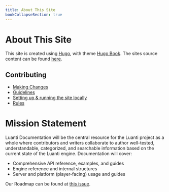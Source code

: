 ```yaml
---
title: About This Site
bookCollapseSection: true
---
```


# About This Site

This site is created using [Hugo](https://gohugo.io/), with theme [Hugo Book](https://themes.gohugo.io/themes/hugo-book/). 
The sites source content can be found [here](https://github.com/minetest/dev.luanti.org/tree/master/content).

## Contributing

* [Making Changes](/about-this-site/making-changes/)
* [Guidelines](/about-this-site/guidelines/)
* [Setting up & running the site locally](/about-this-site/local-development/)
* [Rules](/about-this-site/rules/)

# Mission Statement

Luanti Documentation will be the central resource for the Luanti project as a whole where contributors and writers collaborate to author well-tested, understandable, categorized, and searchable information based on the current state of the Luanti engine. Documentation will cover:

* Comprehensive API reference, examples, and guides
* Engine reference and internal structures
* Server and platform (player-facing) usage and guides

Our Roadmap can be found at [this issue](https://github.com/minetest/dev.luanti.org/issues/113).